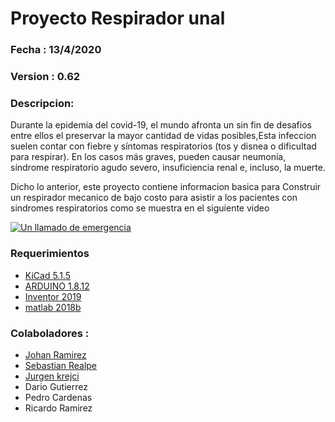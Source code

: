 # Proyecto Respirador unal
### Fecha   : 13/4/2020
### Version : 0.62 
### Descripcion:
Durante la epidemia del covid-19, el mundo afronta un sin fin de desafios entre ellos el preservar la mayor cantidad de vidas posibles,Esta infeccion suelen contar con fiebre y síntomas respiratorios (tos y disnea o dificultad para respirar). En los casos más graves, pueden causar neumonía, síndrome respiratorio agudo severo, insuficiencia renal e, incluso, la muerte. 

Dicho lo anterior, este proyecto contiene informacion basica para Construir un respirador mecanico de bajo costo para asistir a los pacientes con sindromes respiratorios como se muestra en el siguiente video 

[![Un llamado de emergencia](https://img.youtube.com/vi/WyXzoMwgIzE/0.jpg)](http://www.youtube.com/watch?v=WyXzoMwgIzE)

### Requerimientos 

* [KiCad 5.1.5](https://www.kicad-pcb.org/download/)
* [ARDUINO 1.8.12 ](https://www.arduino.cc/en/main/software)
* [Inventor 2019](https://knowledge.autodesk.com/support/inventor/learn-explore/caas/CloudHelp/cloudhelp/2019/ENU/Inventor-WhatsNew/files/GUID-4FBBFD8B-4076-4A08-9CCF-71C4B3FF533E-htm.html)
* [matlab 2018b](https://www.mathworks.com/products/new_products/release2018b.html)


### Colaboladores :
- [Johan Ramirez](https://github.com/joaramirezra)
- [Sebastian Realpe](https://github.com/GitSRealpe)
- [Jurgen krejci](https://github.com/JurgenHK)
- Dario Gutierrez
- Pedro Cardenas
- Ricardo Ramirez


